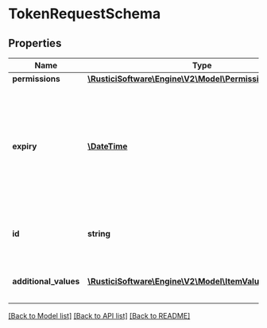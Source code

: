 # TokenRequestSchema

## Properties
Name | Type | Description | Notes
------------ | ------------- | ------------- | -------------
**permissions** | [**\RusticiSoftware\Engine\V2\Model\PermissionsSchema**](PermissionsSchema.md) |  | 
**expiry** | [**\DateTime**](\DateTime.md) | Expiration of the token. This should not be set far in the future, as there is no way to invalidate an individual token. | 
**id** | **string** | Unique ID for this token, for access logging. | [optional] 
**additional_values** | [**\RusticiSoftware\Engine\V2\Model\ItemValuePairSchema[]**](ItemValuePairSchema.md) | Additional values to be included in the token | [optional] 

[[Back to Model list]](../README.md#documentation-for-models) [[Back to API list]](../README.md#documentation-for-api-endpoints) [[Back to README]](../README.md)


